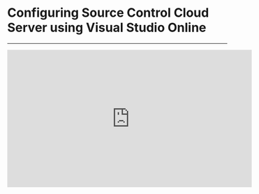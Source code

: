 ﻿# Configuring Source Control Cloud Server using Visual Studio Online

---
<iframe width="560" height="315" src="https://www.youtube.com/embed/5JtVTXWR9gU?list=PL1DEQjXG2xnJytCf0EkMYxwdOegOgrB9H" frameborder="0" allowfullscreen></iframe>
